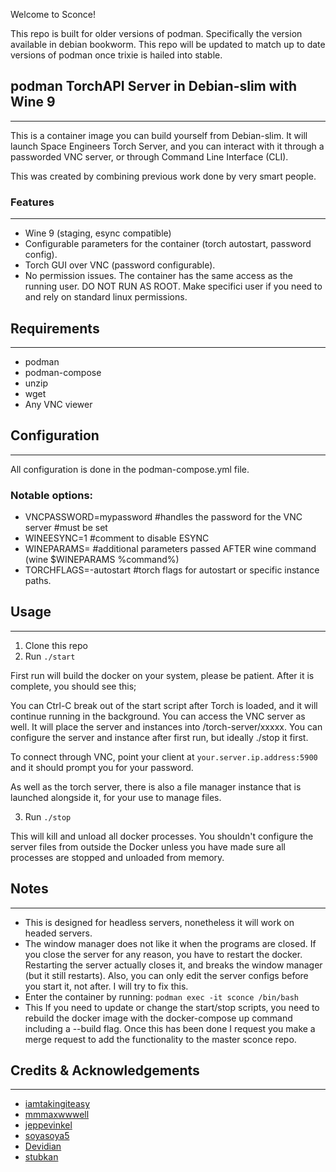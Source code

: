 Welcome to Sconce!

This repo is built for older versions of podman. Specifically the version available in debian bookworm. This repo will be updated to match up to date versions of podman once trixie is hailed into stable.

## podman TorchAPI Server in Debian-slim with Wine 9
---

This is a container image you can build yourself from Debian-slim.
It will launch Space Engineers Torch Server, and you can interact with it
through a passworded VNC server, or through Command Line Interface
(CLI).

This was created by combining previous work done by very smart people.

### Features
---
 - Wine 9 (staging, esync compatible)
 - Configurable parameters for the container (torch autostart, password config).
 - Torch GUI over VNC (password configurable).
 - No permission issues. The container has the same access as the running user. DO NOT RUN AS ROOT. Make specifici user if you need to and rely on standard linux permissions.

## Requirements
---
- podman
- podman-compose
- unzip
- wget
- Any VNC viewer

## Configuration
---
All configuration is done in the podman-compose.yml file. 

### Notable options:
- VNCPASSWORD=mypassword #handles the password for the VNC server #must be set
- WINEESYNC=1 #comment to disable ESYNC
- WINEPARAMS= #additional parameters passed AFTER wine command (wine $WINEPARAMS %command%)
- TORCHFLAGS=-autostart #torch flags for autostart or specific instance paths.

## Usage
---
1. Clone this repo
2. Run `./start`

First run will build the docker on your system, please be patient.
After it is complete, you should see this;


You can Ctrl-C break out of the start script after Torch is loaded, and it will
continue running in the background.  You can access the VNC server as
well.  It will place the server and instances into /torch-server/xxxxx.
You can configure the server and instance after first run, but ideally ./stop
it first.

To connect through VNC, point your client at `your.server.ip.address:5900` and it
should prompt you for your password.

As well as the torch server, there is also a file manager instance
that is launched alongside it, for your use to manage files.

3. Run `./stop`

This will kill and unload all docker processes.  You shouldn't configure the server files from outside the Docker unless you have made sure all processes are stopped and unloaded from memory.



## Notes
---
- This is designed for headless servers, nonetheless it will work on headed servers.
- The window manager does not like it when the programs are closed.  If you close the server for any reason, you have to restart the docker.  Restarting the server actually closes it, and breaks the window manager (but it still restarts).  Also, you can only edit the server configs before you start it, not after.  I will try to fix this.
- Enter the container by running: `podman exec -it sconce /bin/bash`
- This If you need to update or change the start/stop scripts, you need to rebuild the docker image with the docker-compose up command including a --build flag. Once this has been done I request you make a merge request to add the functionality to the master sconce repo.

## Credits & Acknowledgements
---
- [iamtakingiteasy](https://github.com/iamtakingiteasy/se-torchapi-ds-docker)
- [mmmaxwwwell](https://github.com/mmmaxwwwell)
- [jeppevinkel](https://github.com/jeppevinkel)
- [soyasoya5](github.com/soyasoya5/se-torchapi-linux)
- [Devidian](https://github.com/Devidian/docker-spaceengineers)
- [stubkan](https://github.com/stubkan/torchapi-wine9)
